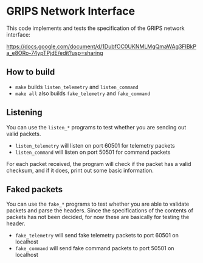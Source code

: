 GRIPS Network Interface
=======================

This code implements and tests the specification of the GRIPS network interface:

https://docs.google.com/document/d/1DubfOC0UKNMLMgQmaWAg3FIBkPa_e8ORo-74ypTPjdE/edit?usp=sharing

How to build
------------

* `make` builds `listen_telemetry` and `listen_command`
* `make all` also builds `fake_telemetry` and `fake_command`

Listening
---------
You can use the `listen_*` programs to test whether you are sending out valid packets.

* `listen_telemetry` will listen on port 60501 for telemetry packets
* `listen_command` will listen on port 50501 for command packets

For each packet received, the program will check if the packet has a valid checksum, and if it does, print out some basic information.

Faked packets
-------------
You can use the `fake_*` programs to test whether you are able to validate packets and parse the headers.
Since the specifications of the contents of packets has not been decided, for now these are basically for testing the header.

* `fake_telemetry` will send fake telemetry packets to port 60501 on localhost
* `fake_command` will send fake command packets to port 50501 on localhost
